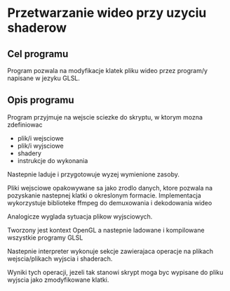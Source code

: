 # Przetwarzanie wideo przy uzyciu shaderow

## Cel programu

Program pozwala na modyfikacje klatek pliku wideo
przez program/y napisane w jezyku GLSL.

## Opis programu

Program przyjmuje na wejscie sciezke do skryptu, w ktorym mozna zdefiniowac

- plik/i wejsciowe
- plik/i wyjsciowe
- shadery
- instrukcje do wykonania

Nastepnie laduje i przygotowuje wyzej wymienione zasoby.

Pliki wejsciowe opakowywane sa jako zrodlo danych,
ktore pozwala na pozyskanie nastepnej klatki o okreslonym formacie.
Implementacja wykorzystuje biblioteke ffmpeg do demuxowania i dekodowania wideo

Analogicze wyglada sytuacja plikow wyjsciowych.

Tworzony jest kontext OpenGL a nastepnie ladowane i kompilowane wszystkie programy GLSL

Nastepnie interpreter wykonuje sekcje zawierajaca operacje na plikach wejscia/plikach wyjscia i shaderach.

Wyniki tych operacji, jezeli tak stanowi skrypt
moga byc wypisane do pliku wyjscia jako zmodyfikowane klatki.

